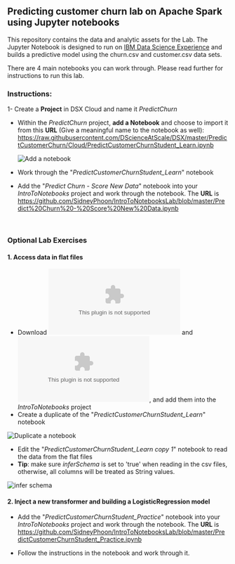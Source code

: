 ## Predicting customer churn lab on Apache Spark using Jupyter notebooks
This repository contains the data and analytic assets for the Lab. The Jupyter Notebook is designed to run on 
<a href="https://datascience.ibm.com" target="_blank">IBM Data Science Experience</a> and builds a predictive model using
the churn.csv and customer.csv data sets.

There are 4 main notebooks you can work through. Please read further for instructions to run this lab.

### Instructions:
1- Create a **Project** in DSX Cloud and name it *PredictChurn*

- Within the *PredictChurn* project, **add a Notebook** and choose to import it from this **URL** (Give a meaningful name to the notebook as well): 
https://raw.githubusercontent.com/DScienceAtScale/DSX/master/PredictCustomerChurn/Cloud/PredictCustomerChurnStudent_Learn.ipynb
  
  ![Add a notebook](Images/create_notebook_URL.png?raw=true)
  
- Work through the "*PredictCustomerChurnStudent_Learn*" notebook
- Add the "*Predict Churn - Score New Data*" notebook into your *IntroToNotebooks* project and work through the notebook.  The **URL** is https://github.com/SidneyPhoon/IntroToNotebooksLab/blob/master/Predict%20Churn%20-%20Score%20New%20Data.ipynb
<br/>

### Optional Lab Exercises

#### 1. Access data in flat files
- Download ![churn.csv](data/churn.csv?raw=true) and ![customer.csv](data/customer.csv?raw=true), and add them into the *IntroToNotebooks* project
- Create a duplicate of the "*PredictCustomerChurnStudent_Learn*" notebook

![Duplicate a notebook](images/duplicate_notebook.png?raw=true)

- Edit the "*PredictCustomerChurnStudent_Learn copy 1*" notebook to read the data from the flat files
- **Tip**: make sure *inferSchema* is set to 'true' when reading in the csv files, otherwise, all columns will be treated as String values.

![infer schema](images/infer_schema.png?raw=true)

#### 2. Inject a new transformer and building a LogisticRegression model
- Add the "*PredictCustomerChurnStudent_Practice*" notebook into your *IntroToNotebooks* project and work through the notebook.  The **URL** is https://github.com/SidneyPhoon/IntroToNotebooksLab/blob/master/PredictCustomerChurnStudent_Practice.ipynb

- Follow the instructions in the notebook and work through it.
